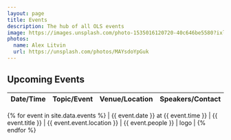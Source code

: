 ```yaml
---
layout: page
title: Events
description: The hub of all OLS events
image: https://images.unsplash.com/photo-1535016120720-40c646be5580?ixlib=rb-1.2.1&ixid=MnwxMjA3fDB8MHxwaG90by1wYWdlfHx8fGVufDB8fHx8&auto=format&fit=crop&w=1740&q=80
photos:
  name: Alex Litvin
  url: https://unsplash.com/photos/MAYsdoYpGuk
---
```


## Upcoming Events

| Date/Time | Topic/Event | Venue/Location | Speakers/Contact | Organisers |
|------|---------------------|----------------|------------------|----|
{% for event in site.data.events %}
| {{ event.date }} at {{ event.time }} | {{ event.title }} | {{ event.event.location }} | {{ event.people }} |  logo  |
{% endfor %}
